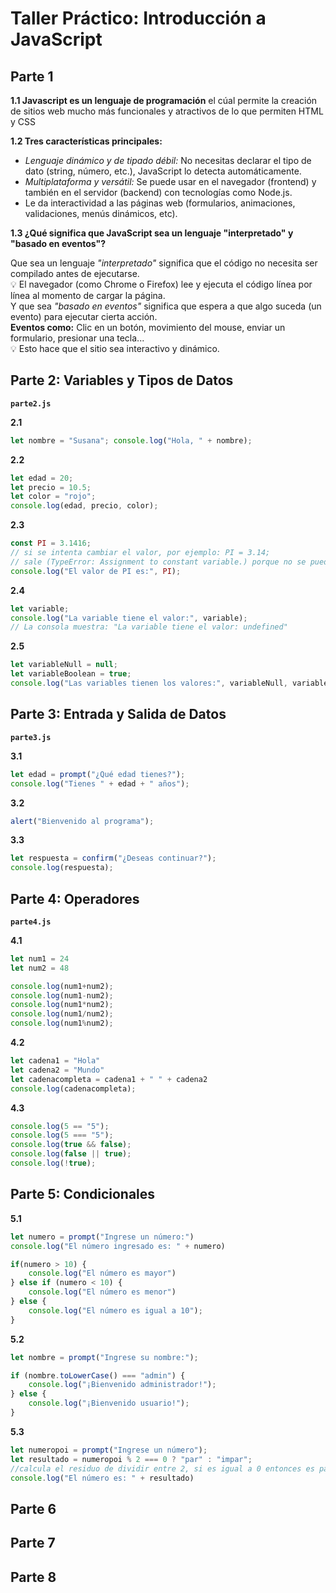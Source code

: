 # Taller Práctico: Introducción a JavaScript

## Parte 1
**1.1 Javascript es un lenguaje de programación** el cúal permite la creación de sitios web mucho más funcionales y atractivos de lo que permiten HTML y CSS

**1.2 Tres características principales:**
- *Lenguaje dinámico y de tipado débil:* No necesitas declarar el tipo de dato (string, número, etc.), JavaScript lo detecta automáticamente.
- *Multiplataforma y versátil:* Se puede usar en el navegador (frontend) y también en el servidor (backend) con tecnologías como Node.js.
- Le da interactividad a las páginas web (formularios, animaciones, validaciones, menús dinámicos, etc).

**1.3 ¿Qué significa que JavaScript sea un lenguaje "interpretado" y "basado en eventos"?**

Que sea un lenguaje *"interpretado"* significa que el código no necesita ser compilado antes de ejecutarse.  
💡 El navegador (como Chrome o Firefox) lee y ejecuta el código línea por línea al momento de cargar la página.  
Y que sea *"basado en eventos"* significa que espera a que algo suceda (un evento) para ejecutar cierta acción.  
**Eventos como:** Clic en un botón, movimiento del mouse, enviar un formulario, presionar una tecla...  
💡 Esto hace que el sitio sea interactivo y dinámico.
  
## Parte 2: Variables y Tipos de Datos
**`parte2.js`**

**2.1**
```js 
let nombre = "Susana"; console.log("Hola, " + nombre);
```

**2.2**
```js
let edad = 20;
let precio = 10.5;
let color = "rojo";
console.log(edad, precio, color);
```

**2.3**
```js
const PI = 3.1416;
// si se intenta cambiar el valor, por ejemplo: PI = 3.14; 
// sale (TypeError: Assignment to constant variable.) porque no se puede reasignar una constante
console.log("El valor de PI es:", PI);
```

**2.4**
```js
let variable;
console.log("La variable tiene el valor:", variable);
// La consola muestra: "La variable tiene el valor: undefined"
```

**2.5**
```js
let variableNull = null;
let variableBoolean = true;
console.log("Las variables tienen los valores:", variableNull, variableBoolean)
```
  
## Parte 3: Entrada y Salida de Datos
**`parte3.js`**

**3.1**
```js
let edad = prompt("¿Qué edad tienes?");
console.log("Tienes " + edad + " años");
```

**3.2**
```js
alert("Bienvenido al programa");
```

**3.3**
```js
let respuesta = confirm("¿Deseas continuar?");
console.log(respuesta);
```
  
## Parte 4: Operadores
**`parte4.js`**

**4.1**
```js
let num1 = 24
let num2 = 48

console.log(num1+num2);
console.log(num1-num2);
console.log(num1*num2);
console.log(num1/num2);
console.log(num1%num2);
```

**4.2**
```js
let cadena1 = "Hola"
let cadena2 = "Mundo"
let cadenacompleta = cadena1 + " " + cadena2
console.log(cadenacompleta);
```

**4.3**
```js
console.log(5 == "5");
console.log(5 === "5");
console.log(true && false);
console.log(false || true);
console.log(!true);
```
  
## Parte 5: Condicionales

**5.1**
```js
let numero = prompt("Ingrese un número:")
console.log("El número ingresado es: " + numero)

if(numero > 10) {
    console.log("El número es mayor")
} else if (numero < 10) {
    console.log("El número es menor")
} else {   
    console.log("El número es igual a 10");
}
```

**5.2**
```js
let nombre = prompt("Ingrese su nombre:");

if (nombre.toLowerCase() === "admin") {
    console.log("¡Bienvenido administrador!");
} else {
    console.log("¡Bienvenido usuario!");
}
```

**5.3**
```js
let numeropoi = prompt("Ingrese un número");
let resultado = numeropoi % 2 === 0 ? "par" : "impar";
//calcula el residuo de dividir entre 2, si es igual a 0 entonces es par, sino es impar
console.log("El número es: " + resultado)
```


## Parte 6

## Parte 7

## Parte 8

